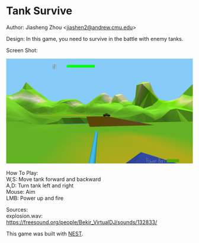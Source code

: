# Tank Survive

Author: Jiasheng Zhou \<jiashen2@andrew.cmu.edu\>

Design: In this game, you need to survive in the battle with enemy tanks.

Screen Shot:

![Screen Shot](screenshot.png)

How To Play:\
W,S: Move tank forward and backward\
A,D: Turn tank left and right\
Mouse: Aim\
LMB: Power up and fire

Sources: \
explosion.wav: https://freesound.org/people/Bekir_VirtualDJ/sounds/132833/ 

This game was built with [NEST](NEST.md).

